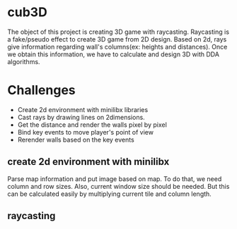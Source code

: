 # cub3D
The object of this project is creating 3D game with raycasting. Raycasting is a fake/pseudo effect to create 3D game from 2D design. Based on 2d, rays give information regarding wall's columns(ex: heights and distances). Once we obtain this information, we have to calculate and design 3D with DDA algorithms.

# Challenges
* Create 2d environment with minilibx libraries
* Cast rays by drawing lines on 2dimensions.
* Get the distance and render the walls pixel by pixel
* Bind key events to move player's point of view
* Rerender walls based on the key events

## create 2d environment with minilibx
Parse map information and put image based on map. To do that, we need column and row sizes. Also, current window size should be needed. But this can be calculated easily by multiplying current tile and column length.

## raycasting

